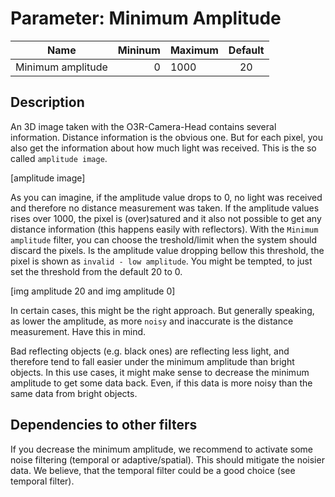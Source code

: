 # Parameter: Minimum Amplitude

| Name | Mininum | Maximum | Default |
| -----|---------:|:---------|:---------:|
| Minimum amplitude | 0 | 1000 | 20 |

## Description

An 3D image taken with the O3R-Camera-Head contains several information. Distance information is the obvious one. But for each pixel, you also get the information about how much light was received. This is the so called `amplitude image`.

[amplitude image]

As you can imagine, if the amplitude value drops to 0, no light was received and therefore no distance measurement was taken. If the amplitude values rises over 1000, the pixel is (over)satured and it also not possible to get any distance information (this happens easily with reflectors).
With the `Minimum amplitude` filter, you can choose the treshold/limit when the system should discard the pixels. Is the amplitude value dropping bellow this threshold, the pixel is shown as `invalid - low amplitude`. You might be tempted, to just set the threshold from the default 20 to 0.

[img amplitude 20 and img amplitude 0]

In certain cases, this might be the right approach. But generally speaking, as lower the amplitude, as more `noisy` and inaccurate is the distance measurement. Have this in mind.

Bad reflecting objects (e.g. black ones) are reflecting less light, and therefore tend to fall easier under the minimum amplitude than bright objects. In this use cases, it might make sense to decrease the minimum amplitude to get some data back. Even, if this data is more noisy than the same data from bright objects.

## Dependencies to other filters

If you decrease the minimum amplitude, we recommend to activate some noise filtering (temporal or adaptive/spatial). This should mitigate the noisier data. We believe, that the temporal filter could be a good choice (see temporal filter).
